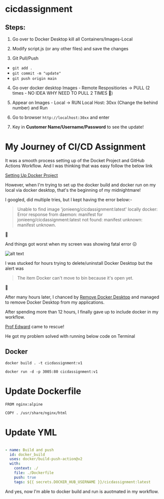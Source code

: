 # cicdassignment

## Steps:
1. Go over to Docker Desktop kill all Containers/Images-Local

2. Modify script.js (or any other files) and save the changes

3. Git Pull/Push
  - `git add .` 
  - `git commit -m "update"` 
  - `git push origin main`

4. Go over docker desktop Images - Remote Respositiories -> PULL (2 times - NO IDEA WHY NEED TO PULL 2 TIMES :raised_eyebrow:)

5. Appear on Images - Local -> RUN Local Host: 30xx (Change the behind number) and Run

6. Go to browser `http://localhost:30xx` and enter

7. Key in **Customer Name/Username/Password** to see the update!
  
# My Journey of CI/CD Assignment
It was a smooth process setting up of the Docket Project and GitHub Actions Workflow.
And I was thinking that was easy follow the below link

[Setting Up Docker Project](https://docs.docker.com/ci-cd/github-actions/)

However, when I'm trying to set up the docker build and docker run on my local via docker desktop, that's the beginning of my midnightmare!

I googled, did multiple tries, but I kept having the error below:-

> Unable to find image 'jonieeng/cicdassignment:latest' locally
docker: Error response from daemon: manifest for jonieeng/cicdassignment:latest not found: manifest unknown: manifest unknown.

:exploding_head:

And things got worst when my screen was showing fatal error :confounded:

![alt text](https://i.stack.imgur.com/0DJ00.png/200/200)

I was stucked for hours trying to delete/uninstall Docker Desktop but the alert was 

> The item Docker can't move  to bin because it's open yet. 

:anger:

After many hours later, I chanced by [Remove Docker Desktop](https://github.com/docker/toolbox/blob/master/osx/uninstall.sh) and managed to remove Docker Desktop from my applications.

After spending more than 12 hours, I finally gave up to include docker in my workflow. 

[Prof Edward](https://www.linkedin.com/in/edwardjoesoef/) came to rescue! 

He got my problem solved with running below code on Terminal

## Docker 
`docker build . -t cicdassignment:v1`

`docker run -d -p 3005:80 cicdassignment:v1`

# Update Dockerfile 
`FROM nginx:alpine`

`COPY . /usr/share/nginx/html`

# Update YML

```publish.yml

- name: Build and push
  id: docker_build
  uses: docker/build-push-action@v2
  with:
    context: ./
    file: ./Dockerfile
    push: true
    tags: ${{ secrets.DOCKER_HUB_USERNAME }}/cicdassignment:latest
```

 And yes, now I'm able to docker build and run is auotmated in my workflow.   
